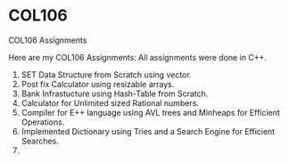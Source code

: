 # COL106
COL106 Assignments

Here are my COL106 Assignments:
All assignments were done in C++.

1. SET Data Structure from Scratch using vector.
2. Post fix Calculator using resizable arrays.
3. Bank Infrastucture using Hash-Table from Scratch.
4. Calculator for Unlimited sized Rational numbers.
5. Compiler for E++ language using AVL trees and Minheaps for Efficient Operations.
6. Implemented Dictionary using Tries and a Search Engine for Efficient Searches.
7. 
